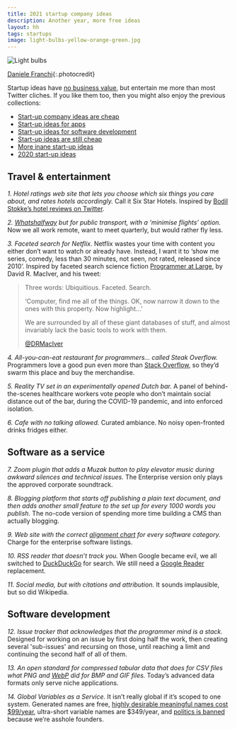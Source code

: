 ```yaml
---
title: 2021 startup company ideas
description: Another year, more free ideas
layout: hh
tags: startups
image: light-bulbs-yellow-orange-green.jpg
---
```


![Light bulbs](light-bulbs-yellow-orange-green.jpg)

[Daniele Franchi](https://unsplash.com/photos/GbAEJUJKJ88){:.photocredit}

Startup ideas have [no business value](startup-ideas-are-cheap), 
but entertain me more than most Twitter cliches.
If you like them too, then you might also enjoy the previous collections:

* [Start-up company ideas are cheap](startup-ideas-are-cheap)
* [Start-up ideas for apps](startup-ideas-apps)
* [Start-up ideas for software development](startup-ideas-development)
* [Start-up ideas are still cheap](startup-ideas-misc)
* [More inane start-up ideas](startup-ideas-2018-2019)
* [2020 start-up ideas](startup-ideas-2020)

## Travel & entertainment

_1. Hotel ratings web site that lets you choose which six things you care about, and rates hotels accordingly._
Call it Six Star Hotels. Inspired by
[Bodil Stokke’s hotel reviews on Twitter](https://twitter.com/search?q=from%3A%40bodil%20hotel%20bodils).

_2. [Whatshalfway](https://www.whatshalfway.com) but for public transport, with a ‘minimise flights’ option._
Now we all work remote, want to meet quarterly, but would rather fly less.

_3. Faceted search for Netflix._
Netflix wastes your time with content you either don’t want to watch or already have.
Instead, I want it to ‘show me series, comedy, less than 30 minutes, not seen, not rated, released since 2010’.
Inspired by faceted search science fiction
[Programmer at Large](https://archiveofourown.org/works/9233966/chapters/20941043),
by David R. MacIver, and his tweet:

> Three words: Ubiquitious. Faceted. Search.
> 
> ‘Computer, find me all of the things. OK, now narrow it down to the ones with this property. Now highlight…’
> 
> We are surrounded by all of these giant databases of stuff, and almost invariably lack the basic tools to work with them.
> 
> [@DRMacIver](https://twitter.com/DRMacIver/status/1102827069740863488)


_4. All-you-can-eat restaurant for programmers… called Steak Overflow._
Programmers love a good pun even more than [Stack Overflow](https://stackoverflow.com),
so they’d swarm this place and buy the merchandise.

_5. Reality TV set in an experimentally opened Dutch bar._
A panel of behind-the-scenes healthcare workers vote people who don’t maintain social distance out of the bar, during the COVID-19 pandemic, and into enforced isolation.

_6. Cafe with no talking allowed._
Curated ambiance. No noisy open-fronted drinks fridges either.

## Software as a service

_7. Zoom plugin that adds a _Muzak_ button to play elevator music during awkward silences and technical issues._
The Enterprise version only plays the approved corporate soundtrack.

_8. Blogging platform that starts off publishing a plain text document, and then adds another small feature to the set up for every 1000 words you publish._
The no-code version of spending more time building a CMS than actually blogging.

_9. Web site with the correct 
[alignment chart](https://en.wikipedia.org/wiki/Alignment_(Dungeons_%26_Dragons)#Alignments)
for every software category._
Charge for the enterprise software listings.

_10. RSS reader that doesn’t track you._
When Google became evil, we all switched to
[DuckDuckGo](https://duckduckgo.com) for search.
We still need a [Google Reader](https://en.wikipedia.org/wiki/Google_Reader) replacement.

_11. Social media, but with citations and attribution._
It sounds implausible, but so did Wikipedia.

## Software development

_12. Issue tracker that acknowledges that the programmer mind is a stack._
Designed for working on an issue by first doing half the work, then creating several 'sub-issues' and recursing on those, until reaching a limit and continuing the second half of all of them.

_13. An open standard for compressed tabular data that does for CSV files what PNG and 
[WebP](https://en.wikipedia.org/wiki/WebP) did for BMP and GIF files._
Today’s advanced data formats only serve niche applications.

_14. Global Variables as a Service._
It isn’t really global if it’s scoped to one system.
Generated names are free, 
[highly desirable meaningful names cost $99/year](https://www.hey.com/pricing/), 
ultra-short variable names are $349/year, and 
[politics is banned](https://www.theregister.com/2021/05/05/basecamp_political_discussion_apology/) 
because we’re asshole founders.
